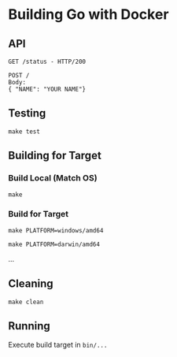 # Building Go with Docker

## API
```
GET /status - HTTP/200
```
```
POST /
Body: 
{ "NAME": "YOUR NAME"}
```

## Testing

```
make test
```

## Building for Target

### Build Local (Match OS)
```
make
```

### Build for Target
```
make PLATFORM=windows/amd64
```
```
make PLATFORM=darwin/amd64
```
...

## Cleaning
```
make clean
```

## Running
Execute build target in `bin/...`